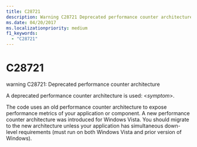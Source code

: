 ```yaml
---
title: C28721
description: Warning C28721 Deprecated performance counter architecture.
ms.date: 04/20/2017
ms.localizationpriority: medium 
f1_keywords: 
  - "C28721"
---
```


# C28721


warning C28721: Deprecated performance counter architecture

A deprecated performance counter architecture is used: &lt;*symptom*&gt;.

The code uses an old performance counter architecture to expose performance metrics of your application or component. A new performance counter architecture was introduced for Windows Vista. You should migrate to the new architecture unless your application has simultaneous down-level requirements (must run on both Windows Vista and prior version of Windows).

 

 





